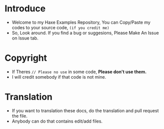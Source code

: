 # Introduce
* Welcome to my Haxe Examples Repository, You can Copy/Paste my codes to your source code, `(if you credit me)`
* So, Look around. If you find a bug or suggesions, Please Make An Issue on Issue tab.

# Copyright
* If Theres `// Please no use` in some code, **Please don't use them.**
* I will credit somebody if that code is not mine.

# Translation
* If you want to translation these docs, do the translation and pull request the file.
* Anybody can do that contains edit/add files.